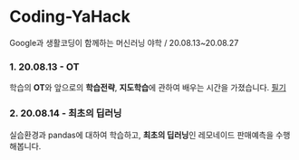 # Coding-YaHack
Google과 생활코딩이 함께하는  머신러닝 야학 / 20.08.13~20.08.27

### 1. 20.08.13 - OT
학습의 **OT**와 앞으로의 **학습전략**, **지도학습**에 관하여 배우는 시간을 가졌습니다.
[필기](https://github.com/Limm-jk/Codi**ng-YaHack/blob/master/1_OT.md)

### 2. 20.08.14 - 최초의 딥러닝
실습환경과 pandas에 대하여 학습하고, **최초의 딥러닝**인 레모네이드 판매예측을 수행해봅니다.
